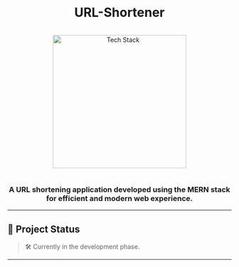<h1 align="center">
  <br>
  URL-Shortener
  <br>
</h1>

<div align="center">
  <a href="https://github.com/soumadip-dev">
    <img src="https://skillicons.dev/icons?i=nodejs,express,mongodb,react,redux,tailwind,github" alt="Tech Stack" width="300" style="padding: 15px 0;">
  </a>
</div>

<h3 align="center">
A URL shortening application developed using the MERN stack for efficient and modern web experience.
</h3>

---

## 🚧 Project Status

> 🛠️ Currently in the development phase.

---

<!--
## 🌟 Features (Planned)

- 📝 **Tweet Posting** – Users can create short posts (tweets) with optional media.
- 💬 **Replies & Threads** – Engage in threaded conversations.
- ❤️ **Likes & Reposts** – Interact with tweets using likes and repost functionality.
- 🧑‍🤝‍🧑 **Follow System** – Follow users and curate a personalized feed.
- 🔐 **User Authentication** – Secure login and registration using JWT.
- 📱 **Mobile-First UI** – Built with React Native for a smooth mobile experience.

---

## 🛠 Tech Stack & Architecture

- **Frontend**: React Native with Expo – for rapid mobile development.
- **Backend**: Node.js with Express – RESTful API structure.
- **Database**: MongoDB with Mongoose – flexible document-based storage.
- **Authentication**: Clerk – secure and scalable authentication solution.

--- -->
